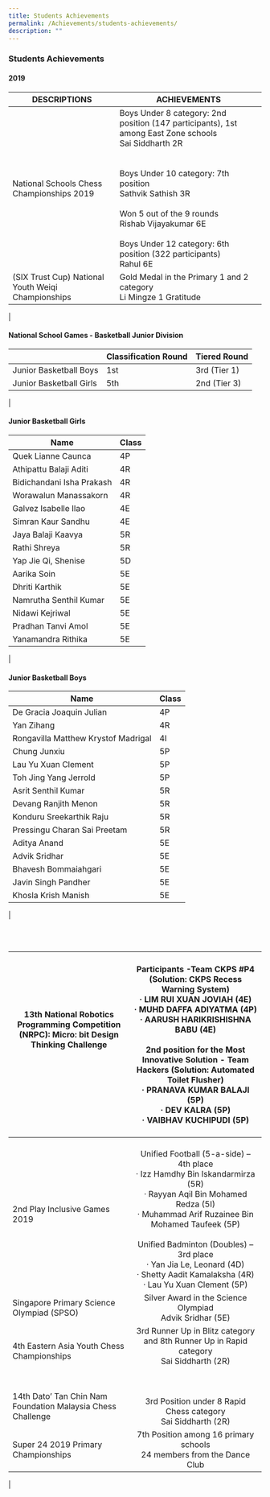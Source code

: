 ```yaml
---
title: Students Achievements
permalink: /Achievements/students-achievements/
description: ""
---
```

### Students Achievements

#### 2019

| DESCRIPTIONS | ACHIEVEMENTS |
|---|---|
| National Schools Chess Championships 2019 | Boys Under 8 category: 2nd position (147 participants), 1st among East Zone schools<br>Sai Siddharth 2R<br><br><br>Boys Under 10 category: 7th position<br>Sathvik Sathish 3R<br> <br>Won 5 out of the 9 rounds<br>Rishab Vijayakumar 6E<br> <br>Boys Under 12 category: 6th position (322 participants)<br>Rahul 6E |
| (SIX Trust Cup) National Youth Weiqi Championships | Gold Medal in the Primary 1 and 2 category<br>Li Mingze 1 Gratitude |
| 

#### National School Games - Basketball Junior Division

|  | Classification Round | Tiered Round |
|---|---|---|
| Junior Basketball Boys | 1st | 3rd (Tier 1) |
| Junior Basketball Girls | 5th | 2nd (Tier 3) |
| 

#### Junior Basketball Girls

| Name | Class |
|---|---|
| Quek Lianne Caunca | 4P |
| Athipattu Balaji Aditi | 4R |
| Bidichandani Isha Prakash | 4R |
| Worawalun Manassakorn | 4R |
| Galvez Isabelle Ilao | 4E |
| Simran Kaur Sandhu | 4E |
| Jaya Balaji Kaavya | 5R |
| Rathi Shreya | 5R |
| Yap Jie Qi, Shenise | 5D |
| Aarika Soin | 5E |
| Dhriti Karthik | 5E |
| Namrutha Senthil Kumar | 5E |
| Nidawi Kejriwal | 5E |
| Pradhan Tanvi Amol | 5E |
| Yanamandra Rithika | 5E |
|

#### Junior Basketball Boys

| Name | Class |
|---|---|
| De Gracia Joaquin Julian | 4P |
| Yan Zihang | 4R |
| Rongavilla Matthew Krystof Madrigal | 4I |
| Chung Junxiu | 5P |
| Lau Yu Xuan Clement | 5P |
| Toh Jing Yang Jerrold | 5P |
| Asrit Senthil Kumar | 5R |
| Devang Ranjith Menon | 5R |
| Konduru Sreekarthik Raju | 5R |
| Pressingu Charan Sai Preetam | 5R |
| Aditya Anand | 5E |
| Advik Sridhar | 5E |
| Bhavesh Bommaiahgari | 5E |
| Javin Singh Pandher | 5E |
| Khosla Krish Manish | 5E |
|

<br> <br>

| 13th National Robotics Programming Competition (NRPC): Micro: bit Design Thinking Challenge<br><br><br><br> |  <br>Participants -Team CKPS #P4 (Solution: CKPS Recess Warning System)<br>·       LIM RUI XUAN JOVIAH (4E)<br>·       MUHD DAFFA ADIYATMA (4P)<br>·       AARUSH HARIKRISHISHNA BABU (4E)<br> <br>2nd position for the Most Innovative Solution - Team Hackers (Solution: Automated Toilet Flusher)<br>·       PRANAVA KUMAR BALAJI (5P)<br>·       DEV KALRA (5P)<br>·       VAIBHAV KUCHIPUDI (5P)<br><br> |
|---|:---:|
| 2nd Play Inclusive Games 2019 |  <br>Unified Football (5-a-side) – 4th place<br>·       Izz Hamdhy Bin Iskandarmirza (5R)<br>·       Rayyan Aqil Bin Mohamed Redza (5I)<br>·       Muhammad Arif Ruzainee Bin Mohamed Taufeek (5P)<br> <br>Unified Badminton (Doubles) – 3rd place<br>·       Yan Jia Le, Leonard (4D)<br>·       Shetty Aadit Kamalaksha (4R)<br>·       Lau Yu Xuan Clement (5P) |
| Singapore Primary Science Olympiad (SPSO) | Silver Award in the Science Olympiad<br>Advik Sridhar (5E) |
|  <br>4th Eastern Asia Youth Chess Championships<br> <br> <br> <br>14th Dato’ Tan Chin Nam Foundation Malaysia Chess Challenge<br> | 3rd Runner Up in Blitz category and 8th Runner Up in Rapid category<br>Sai Siddharth (2R)<br> <br><br><br>3rd Position under 8 Rapid Chess category<br>Sai Siddharth (2R) |
| Super 24 2019 Primary Championships | 7th Position among 16 primary schools<br>24 members from the Dance Club |
|